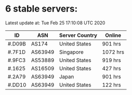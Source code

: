 # 6 stable servers:

Latest update at: Tue Feb 25 17:10:08 UTC 2020

| ID | ASN | Server Country | Online |
| -- | --- | -------------- | ------ |
| #.D09B | AS174 | United States | 901 hrs |
| #.7F1D | AS63949 | Singapore | 1072 hrs |
| #.9FC3 | AS53889 | United States | 919 hrs |
| #.1625 | AS16509 | United States | 427 hrs |
| #.2A79 | AS63949 | Japan | 901 hrs |
| #.DD10 | AS63949 | United States | 122 hrs |

